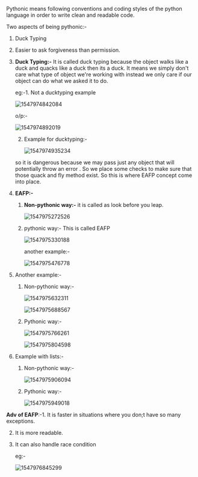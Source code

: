 Pythonic means following conventions and coding styles of the python language in order to write clean and readable code.

Two aspects of being pythonic:-

1. Duck Typing
2. Easier to ask forgiveness than permission.



1. **Duck Typing:-** It is called duck typing because the object walks like a duck and quacks like a duck then its a duck. It means we simply don't care what type of object we're working with instead we only care if our object can do what we asked it to do.

   eg:-1. Not a ducktyping example

   ![1547974842084](https://github.com/adityakuppa26/Python-Notes/blob/lalith_notes/images/1547974842084.png) 

   o/p:-

   ![1547974892019](https://github.com/adityakuppa26/Python-Notes/blob/lalith_notes/images/1547974892019.png)

   2. Example for ducktyping:-

      ![1547974935234](https://github.com/adityakuppa26/Python-Notes/blob/lalith_notes/images/1547974935234.png)

   so it is dangerous because we may pass just any object that will potentially throw an error . So we place some checks to make sure that those quack and fly method exist. So this is where EAFP concept come into place.

2. **EAFP:-**

   1. **Non-pythonic way:-** it is called as look before you leap.

      ![1547975272526](https://github.com/adityakuppa26/Python-Notes/blob/lalith_notes/images/1547975272526.png) 

      

   2. pythonic way:- This is called EAFP

      ![1547975330188](https://github.com/adityakuppa26/Python-Notes/blob/lalith_notes/images/1547975330188.png) 

      another example:-

      ![1547975476778](https://github.com/adityakuppa26/Python-Notes/blob/lalith_notes/images/1547975476778.png)



3. Another example:- 

   1. Non-pythonic way:-

      ![1547975632311](https://github.com/adityakuppa26/Python-Notes/blob/lalith_notes/images/1547975632311.png) 

      ![1547975688567](https://github.com/adityakuppa26/Python-Notes/blob/lalith_notes/images/1547975688567.png)

   2. Pythonic way:-

      ![1547975766261](https://github.com/adityakuppa26/Python-Notes/blob/lalith_notes/images/1547975766261.png) 

      ![1547975804598](https://github.com/adityakuppa26/Python-Notes/blob/lalith_notes/images/1547975804598.png) 

4. Example with lists:-

   1. Non-pythonic way:-

      ![1547975906094](https://github.com/adityakuppa26/Python-Notes/blob/lalith_notes/images/1547975906094.png)

   2. Pythonic way:-

      ![1547975949018](https://github.com/adityakuppa26/Python-Notes/blob/lalith_notes/images/1547975949018.png)

**Adv of EAFP**:-1. It is faster in situations where you don;t have so many exceptions.

2. It is more readable.

3. It can also handle race condition

   eg:-

   ![1547976845299](https://github.com/adityakuppa26/Python-Notes/blob/lalith_notes/images/1547976845299.png)
